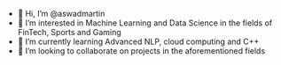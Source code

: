 - 👋 Hi, I’m @aswadmartin
- 👀 I’m interested in Machine Learning and Data Science in the fields of FinTech, Sports and Gaming
- 🌱 I’m currently learning Advanced NLP, cloud computing and C++
- 💞️ I’m looking to collaborate on projects in the aforementioned fields

<!---
aswadmartin/aswadmartin is a ✨ special ✨ repository because its `README.md` (this file) appears on your GitHub profile.
You can click the Preview link to take a look at your changes.
--->
